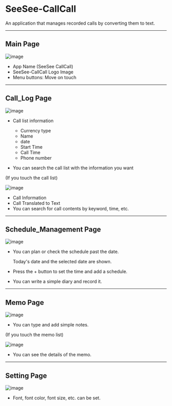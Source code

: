 # SeeSee-CallCall
An application that manages recorded calls by converting them to text.

--------------

## Main Page

![image](https://user-images.githubusercontent.com/48724199/121826986-7829ef00-ccf5-11eb-9f90-eee9c03aed3a.png)

- App Name (SeeSee CallCall)
- SeeSee-CallCall Logo Image
- Menu buttons: Move on touch


------------

## Call_Log Page

![image](https://user-images.githubusercontent.com/48724199/121827133-e79fde80-ccf5-11eb-89ca-b23023e9e84b.png)

- Call list information
  - Currency type
  - Name
  - date
  - Start Time
  - Call Time
  - Phone number

- You can search the call list with the information you want

(If you touch the call list)

![image](https://user-images.githubusercontent.com/48724199/121827513-42860580-ccf7-11eb-99e5-8b6b2a2958ca.png)

- Call Information
- Call Translated to Text
- You can search for call contents by keyword, time, etc.

------------

## Schedule_Management Page

![image](https://user-images.githubusercontent.com/48724199/121827553-7103e080-ccf7-11eb-8ae6-46a182b71660.png)

- You can plan or check the schedule past the date.

  Today's date and the selected date are shown.
- Press the + button to set the time and add a schedule.
- You can write a simple diary and record it.

------------

## Memo Page

![image](https://user-images.githubusercontent.com/48724199/121827635-bde7b700-ccf7-11eb-8709-1ec4de54d9ae.png)

- You can type and add simple notes.

(If you touch the memo list)

![image](https://user-images.githubusercontent.com/48724199/121827638-bf18e400-ccf7-11eb-8272-42367126405a.png)

- You can see the details of the memo.

-----------

## Setting Page

![image](https://user-images.githubusercontent.com/48724199/121827722-08693380-ccf8-11eb-9329-7236a8c46641.png)

- Font, font color, font size, etc. can be set.
